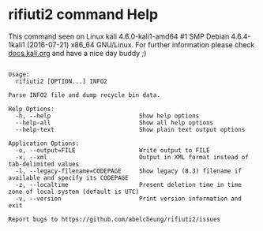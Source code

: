 # rifiuti2 command Help
 
 This command seen on Linux kali 4.6.0-kali1-amd64 #1 SMP Debian 4.6.4-1kali1 (2016-07-21) x86_64 GNU/Linux. For further information please check [docs.kali.org](docs.kali.org) and have a nice day buddy ;) 

~~~

Usage:
  rifiuti2 [OPTION...] INFO2

Parse INFO2 file and dump recycle bin data.

Help Options:
  -h, --help                         Show help options
  --help-all                         Show all help options
  --help-text                        Show plain text output options

Application Options:
  -o, --output=FILE                  Write output to FILE
  -x, --xml                          Output in XML format instead of tab-delimited values
  -l, --legacy-filename=CODEPAGE     Show legacy (8.3) filename if available and specify its CODEPAGE
  -z, --localtime                    Present deletion time in time zone of local system (default is UTC)
  -v, --version                      Print version information and exit

Report bugs to https://github.com/abelcheung/rifiuti2/issues

~~~
